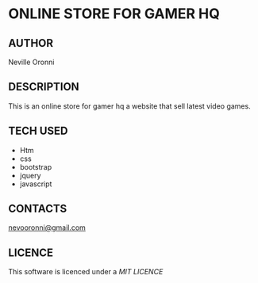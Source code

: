 # ONLINE STORE FOR GAMER HQ

## AUTHOR
Neville Oronni

## DESCRIPTION
This is an online store for gamer hq a website that sell latest video games.

## TECH USED
* Htm
* css
* bootstrap
* jquery
* javascript

## CONTACTS
[nevooronni@gmail.com](nevooronni@gmail.com)

## LICENCE
This software is licenced under a *MIT LICENCE*
